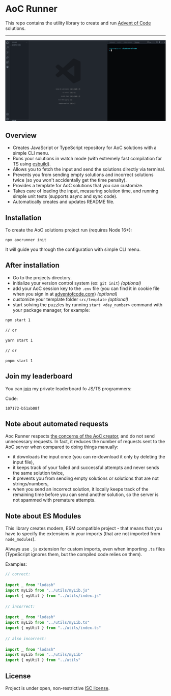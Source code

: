 # AoC Runner

This repo contains the utility library to create and run [Advent of Code](https://adventofcode.com/2021/about) solutions.

---

![demo](demo.gif)

## Overview

- Creates JavaScript or TypeScript repository for AoC solutions with a simple CLI menu.
- Runs your solutions in watch mode (with extremely fast compilation for TS using [esbuild](https://esbuild.github.io/)).
- Allows you to fetch the input and send the solutions directly via terminal.
- Prevents you from sending empty solutions and incorrect solutions twice (so you won't accidentally get the time penalty).
- Provides a template for AoC solutions that you can customize.
- Takes care of loading the input, measuring solution time, and running simple unit tests (supports async and sync code).
- Automatically creates and updates README file.

## Installation

To create the AoC solutions project run (requires Node 16+):

```
npx aocrunner init
```

It will guide you through the configuration with simple CLI menu.

## After installation

- Go to the projects directory.
- initialize your version control system (ex: `git init`) _(optional)_
- add your AoC session key to the `.env` file (you can find it in cookie file when you sign in at [adventofcode.com](https://adventofcode.com/)) _(optional)_
- customize your template folder `src/template` _(optional)_
- start solving the puzzles by running `start <day_number>` command with your package manager, for example:

```
npm start 1

// or

yarn start 1

// or

pnpm start 1
```

## Join my leaderboard

You can [join](https://adventofcode.com/2019/leaderboard/private) my private leaderboard fo JS/TS programmers:

Code:

```
107172-b51ab08f
```

## Note about automated requests

Aoc Runner respects [the concerns of the AoC creator](https://www.reddit.com/r/adventofcode/comments/3v64sb/aoc_is_fragile_please_be_gentle/), and do not send unnecessary requests. In fact, it reduces the number of requests sent to the AoC server when compared to doing things manually:

- it downloads the input once (you can re-download it only by deleting the input file),
- it keeps track of your failed and successful attempts and never sends the same solution twice,
- it prevents you from sending empty solutions or solutions that are not strings/numbers,
- when you send an incorrect solution, it locally keeps track of the remaining time before you can send another solution, so the server is not spammed with premature attempts.

## Note about ES Modules

This library creates modern, ESM compatible project - that means that you have to specify the extensions in your imports (that are not imported from `node_modules`).

Always use `.js` extension for custom imports, even when importing `.ts` files (TypeScript ignores them, but the compiled code relies on them).

Examples:

```ts
// correct:

import _ from "lodash"
import myLib from "../utils/myLib.js"
import { myUtil } from "../utils/index.js"

// incorrect:

import _ from "lodash"
import myLib from "../utils/myLib.ts"
import { myUtil } from "../utils/index.ts"

// also incorrect:

import _ from "lodash"
import myLib from "../utils/myLib"
import { myUtil } from "../utils"
```

## License

Project is under open, non-restrictive [ISC license](LICENSE.md).
